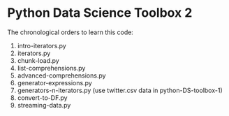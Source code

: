 # Python Data Science Toolbox 2
The chronological orders to learn this code:
1) intro-iterators.py
2) iterators.py
3) chunk-load.py
4) list-comprehensions.py
5) advanced-comprehensions.py
6) generator-expressions.py
7) generators-n-iterators.py (use twitter.csv data in python-DS-toolbox-1)
8) convert-to-DF.py
9) streaming-data.py
